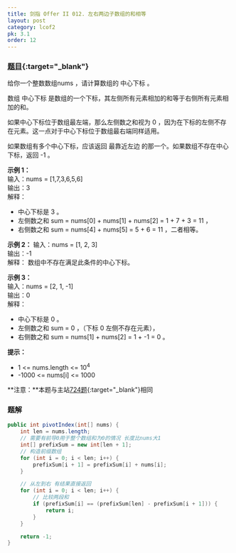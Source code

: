 ```yaml
---
title: 剑指 Offer II 012. 左右两边子数组的和相等
layout: post
category: lcof2
pk: 3.1
order: 12
---
```


### [题目](https://leetcode-cn.com/problems/tvdfij/){:target="_blank"}

给你一个整数数组nums ，请计算数组的 中心下标 。

数组 中心下标 是数组的一个下标，其左侧所有元素相加的和等于右侧所有元素相加的和。

如果中心下标位于数组最左端，那么左侧数之和视为 0 ，因为在下标的左侧不存在元素。这一点对于中心下标位于数组最右端同样适用。

如果数组有多个中心下标，应该返回 最靠近左边 的那一个。如果数组不存在中心下标，返回 -1 。



**示例 1：**  
输入：nums = [1,7,3,6,5,6]  
输出：3  
解释：  
- 中心下标是 3 。
- 左侧数之和 sum = nums[0] + nums[1] + nums[2] = 1 + 7 + 3 = 11 ，
- 右侧数之和 sum = nums[4] + nums[5] = 5 + 6 = 11 ，二者相等。

**示例 2：**
输入：nums = [1, 2, 3]  
输出：-1  
解释： 数组中不存在满足此条件的中心下标。

**示例 3：**  
输入：nums = [2, 1, -1]  
输出：0  
解释：  
- 中心下标是 0 。
- 左侧数之和 sum = 0 ，（下标 0 左侧不存在元素），
- 右侧数之和 sum = nums[1] + nums[2] = 1 + -1 = 0 。


**提示：**
- 1 <= nums.length <= 10<sup>4</sup>
- -1000 <= nums[i] <= 1000

**注意：**本题与主站[724题](https://leetcode-cn.com/problems/find-pivot-index/){:target="_blank"}相同

### 题解

```java
public int pivotIndex(int[] nums) {
    int len = nums.length;
    // 需要有前导0用于整个数组和为0的情况 长度比nums大1
    int[] prefixSum = new int[len + 1];
    // 构造前缀数组
    for (int i = 0; i < len; i++) {
        prefixSum[i + 1] = prefixSum[i] + nums[i];
    }

    // 从左到右 有结果直接返回
    for (int i = 0; i < len; i++) {
        // 比较两段和
        if (prefixSum[i] == (prefixSum[len] - prefixSum[i + 1])) {
            return i;
        }
    }

    return -1;
}
```